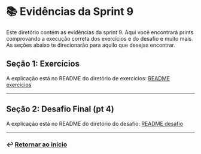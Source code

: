 # 📚 Evidências da Sprint 9
Este diretório contém as evidências da sprint 9. Aqui você encontrará prints comprovando a execução correta dos exercícios e do desafio e muito mais. As seções abaixo te direcionarão para aquilo que desejas encontrar.


## Seção 1: Exercícios

A explicação está no README do diretório de exercicios: [README exercícios](../exercicios/README.md)

---

## Seção 2: Desafio Final (pt 4)

A explicação está no README do diretório do desafio: [README desafio](../desafio/README.md)

___
### ↩️ [Retornar ao início](../../README.md)